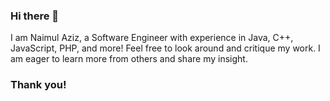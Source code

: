 ### Hi there 👋


I am Naimul Aziz, a Software Engineer with experience in Java, C++, JavaScript, PHP, and more!
Feel free to look around and critique my work. I am eager to learn more from others and share my insight.


### Thank you!
<!--
**naimulaziz4/naimulaziz4** is a ✨ _special_ ✨ repository because its `README.md` (this file) appears on your GitHub profile.

Here are some ideas to get you started:

- 🔭 I’m currently working on ...
- 🌱 I’m currently learning ...
- 👯 I’m looking to collaborate on ...
- 🤔 I’m looking for help with ...
- 💬 Ask me about ...
- 📫 How to reach me: ...
- 😄 Pronouns: ...
- ⚡ Fun fact: ...
-->
